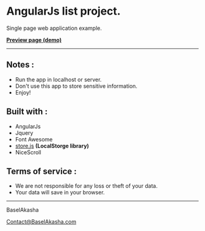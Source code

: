 # AngularJs list project. #
Single page web application example.

**[Preview page (demo)](https://baselakasha.github.io/angular_List/)**
<hr>

## Notes :

* Run the app in localhost or server. 
* Don't use this app to store sensitive information.
* Enjoy! 

## Built with :

* AngularJs
* Jquery
* Font Awesome 
* [store.js](https://github.com/marcuswestin/store.js) **(LocalStorge library)**
* NiceScroll 

## Terms of service : 
* We are not responsible for any loss or theft of your data.
* Your data will save in your browser.

<hr>
BaselAkasha 

Contact@BaselAkasha.com

